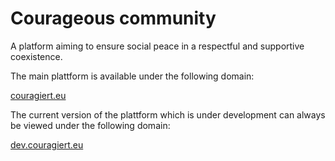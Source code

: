 # Courageous community
A platform aiming to ensure social peace in a respectful and supportive coexistence.

The main plattform is available under the following domain:

 [couragiert.eu](url) 
 
The current version of the plattform which is under development can always be viewed under the following domain:

 [dev.couragiert.eu](url)
 
 
